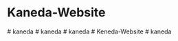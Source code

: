 ﻿# Kaneda-Website

#   k a n e d a  
 #   k a n e d a  
 #   k a n e d a  
 #   K e n e d a - W e b s i t e  
 #   k a n e d a  
 